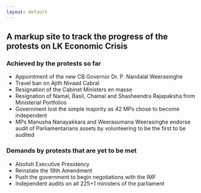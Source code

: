 ```yaml
---
layout: default
---
```

## A markup site to track the progress of the protests on LK Economic Crisis 

### Achieved by the protests so far

* Appointment of the new CB Governor Dr. P. Nandalal Weerasinghe
* Travel ban on Ajith Nivaad Cabral
* Resignation of the Cabinet Ministers en masse
* Resignation of Namal, Basil, Chamal and Shasheendra Rajapaksha from Ministerial Portfolios
* Government lost the simple majority as 42 MPs chose to become independent
* MPs Manusha Nanayakkara and Weerasumana Weerasinghe endorse audit of Parliamentarians assets by volunteering to be the first to be audited

### Demands by protests that are yet to be met

* Abolish Executive Presidency
* Reinstate the 19th Amendment 
* Push the government to begin negotiations with the IMF
* Independent audits on all 225+1 ministers of the parliament

